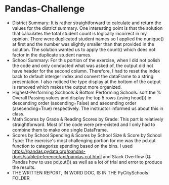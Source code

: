 # Pandas-Challenge

- District Summary: It is rather straightforward to calculate and return the values for the district summary. One interesting point is that the solution that calculates the total student count is logically incorrect in my opinion. There were duplicated student names so I applied the nunique() at first and the number was slightly smaller than that provided in the solution. The solution wanted us to apply the count() which does not factor in the duplicate student names.
- School Summary: For this portion of the exercise, when I did not polish the code and only conducted what was asked of, the output did not have header for the second column. Therefore, I had to reset the index back to default interger index and convert the dataFrame to a string presentation. I also noticed the type display at the bottom of the output is removed which makes the output more organized.
- Highest-Performing Scchools & Bottom Performing Schools: sort the % Overall Passing values and display the top 5 rows (using head()) in descending order (ascending=False) and asecending order (asecending=True) respectively. The instructor informed us about this in class.
- Math Scores by Grade & Reading Scores by Grade: This part is relatively straightforward. Most of the code were pre-existed and I only had to combine them to make one single DataFrame.
- Scores by School Spending & Scores by School Size & Score by School Type: The exercise's most challenging portion for me was the pd.cut function to categorize spending based on the bins. I used https://pandas.pydata.org/pandas-docs/stable/reference/api/pandas.cut.html and Stack Overflow (Q: Pandas how to use pd,cut()) as well as a lot of trial and error to produce the results.
- THE WRITTEN REPORT, IN WORD DOC, IS IN THE PyCitySchools FOLDER
